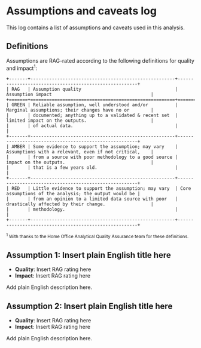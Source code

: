 # Assumptions and caveats log

This log contains a list of assumptions and caveats used in this analysis.

## Definitions

Assumptions are RAG-rated according to the following definitions for quality and impact<sup>1</sup>:

<!-- Using reStructuredText table here, otherwise the raw Markdown is greater than the 120-character line width -->
```{eval-rst}
+-------+------------------------------------------------------+-------------------------------------------------------+
| RAG   | Assumption quality                                   | Assumption impact                                     |
+=======+======================================================+=======================================================+
| GREEN | Reliable assumption, well understood and/or          | Marginal assumptions; their changes have no or        |
|       | documented; anything up to a validated & recent set  | limited impact on the outputs.                        |
|       | of actual data.                                      |                                                       |
+-------+------------------------------------------------------+-------------------------------------------------------+
| AMBER | Some evidence to support the assumption; may vary    | Assumptions with a relevant, even if not critical,    |
|       | from a source with poor methodology to a good source | impact on the outputs.                                |
|       | that is a few years old.                             |                                                       |
+-------+------------------------------------------------------+-------------------------------------------------------+
| RED   | Little evidence to support the assumption; may vary  | Core assumptions of the analysis; the output would be |
|       | from an opinion to a limited data source with poor   | drastically affected by their change.                 |
|       | methodology.                                         |                                                       |
+-------+------------------------------------------------------+-------------------------------------------------------+
```
<sup><sup>1</sup> With thanks to the Home Office Analytical Quality Assurance team for these definitions.</sup>

## Assumption 1: Insert plain English title here

* **Quality**: Insert RAG rating here
* **Impact**: Insert RAG rating here

Add plain English description here.

## Assumption 2: Insert plain English title here

* **Quality**: Insert RAG rating here
* **Impact**: Insert RAG rating here

Add plain English description here.

